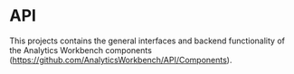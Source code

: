 # API

This projects contains the general interfaces and backend functionality of the Analytics Workbench components (https://github.com/AnalyticsWorkbench/API/Components).
